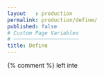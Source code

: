 ```yaml
---
layout   : production
permalink: production/define/
published: false
# Custom Page Variables
# ─────────────────────
title: Define
---
```


{% comment %} left inte
